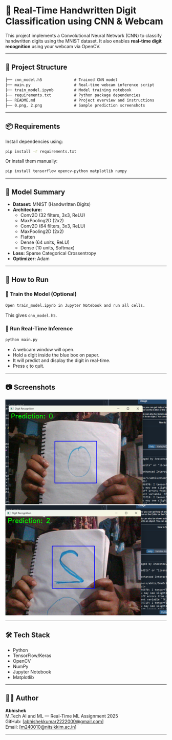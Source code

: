 # 🧠 Real-Time Handwritten Digit Classification using CNN & Webcam

This project implements a Convolutional Neural Network (CNN) to classify handwritten digits using the MNIST dataset. It also enables **real-time digit recognition** using your webcam via OpenCV.

---

## 📂 Project Structure

```
├── cnn_model.h5              # Trained CNN model
├── main.py                   # Real-time webcam inference script
├── train_model.ipynb         # Model training notebook
├── requirements.txt          # Python package dependencies
├── README.md                 # Project overview and instructions
├── 0.png, 2.png              # Sample prediction screenshots
```

---

## 📦 Requirements

Install dependencies using:

```bash
pip install -r requirements.txt
```

Or install them manually:

```bash
pip install tensorflow opencv-python matplotlib numpy
```

---

## 🧠 Model Summary

- **Dataset:** MNIST (Handwritten Digits)
- **Architecture:**
  - Conv2D (32 filters, 3x3, ReLU)
  - MaxPooling2D (2x2)
  - Conv2D (64 filters, 3x3, ReLU)
  - MaxPooling2D (2x2)
  - Flatten
  - Dense (64 units, ReLU)
  - Dense (10 units, Softmax)
- **Loss:** Sparse Categorical Crossentropy
- **Optimizer:** Adam

---

## 🚀 How to Run

### 📌 Train the Model (Optional)

```bash
Open train_model.ipynb in Jupyter Notebook and run all cells.
```

This gives `cnn_model.h5`.

### 📌 Run Real-Time Inference

```bash
python main.py
```

- A webcam window will open.
- Hold a digit inside the blue box on paper.
- It will predict and display the digit in real-time.
- Press `q` to quit.

---

## 📷 Screenshots

![Prediction 0](0.png)
![Prediction 2](2.png)

---

## 🛠 Tech Stack

- Python
- TensorFlow/Keras
- OpenCV
- NumPy
- Jupyter Notebook
- Matplotlib

---

## 👨‍💻 Author

**Abhishek**  
M.Tech AI and ML — Real-Time ML Assignment 2025  
GitHub: [[abhishekkumar2222000@gmail.com](https://github.com/abhishekgyanam)]  
Email: [m240010@nitsikkim.ac.in]

---

